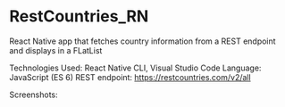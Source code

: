 # RestCountries_RN

React Native app that fetches country information from a REST endpoint and displays in a FLatList

Technologies Used: React Native CLI, Visual Studio Code
Language: JavaScript (ES 6)
REST endpoint: https://restcountries.com/v2/all

Screenshots:
